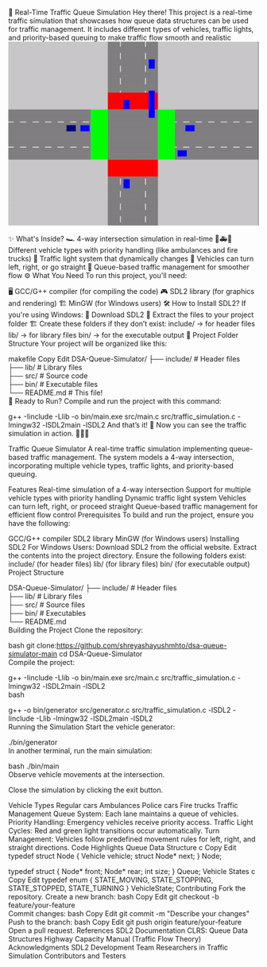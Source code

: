 🚦 Real-Time Traffic Queue Simulation
Hey there! This project is a real-time traffic simulation that showcases how queue data structures can be used for traffic management. It includes different types of vehicles, traffic lights, and priority-based queuing to make traffic flow smooth and realistic
![Traffic Simulation Demo](demo.gif)




✨ What's Inside?
🏎️ 4-way intersection simulation in real-time
🚓🚑🚒 Different vehicle types with priority handling (like ambulances and fire trucks)
🚦 Traffic light system that dynamically changes
🔄 Vehicles can turn left, right, or go straight
🎯 Queue-based traffic management for smoother flow
⚙️ What You Need
To run this project, you'll need:

🖥️ GCC/G++ compiler (for compiling the code)
🎮 SDL2 library (for graphics and rendering)
🏗️ MinGW (for Windows users)
🛠 How to Install SDL2?
If you're using Windows:
🔗 Download SDL2
📂 Extract the files to your project folder
🏗 Create these folders if they don’t exist:
include/ → for header files
lib/ → for library files
bin/ → for the executable output
📂 Project Folder Structure
Your project will be organized like this:

makefile
Copy
Edit
DSA-Queue-Simulator/
├── include/          # Header files  
├── lib/              # Library files  
├── src/              # Source code  
├── bin/              # Executable files  
└── README.md         # This file!  
🚀 Ready to Run?
Compile and run the project with this command:


g++ -Iinclude -Llib -o bin/main.exe src/main.c src/traffic_simulation.c -lmingw32 -lSDL2main -lSDL2
And that’s it! 🎉 Now you can see the traffic simulation in action. 🚦🚗💨






Traffic Queue Simulator
A real-time traffic simulation implementing queue-based traffic management. The system models a 4-way intersection, incorporating multiple vehicle types, traffic lights, and priority-based queuing.

Features
Real-time simulation of a 4-way intersection
Support for multiple vehicle types with priority handling
Dynamic traffic light system
Vehicles can turn left, right, or proceed straight
Queue-based traffic management for efficient flow control
Prerequisites
To build and run the project, ensure you have the following:

GCC/G++ compiler
SDL2 library
MinGW (for Windows users)
Installing SDL2
For Windows Users:
Download SDL2 from the official website.
Extract the contents into the project directory.
Ensure the following folders exist:
include/ (for header files)
lib/ (for library files)
bin/ (for executable output)
Project Structure

DSA-Queue-Simulator/
├── include/          # Header files  
├── lib/              # Library files  
├── src/              # Source files  
├── bin/              # Executables  
└── README.md  
Building the Project
Clone the repository:

bash
git clone:https://github.com/shreyashayushmhto/dsa-queue-simulator-main
cd DSA-Queue-Simulator  
Compile the project:

g++ -Iinclude -Llib -o bin/main.exe src/main.c src/traffic_simulation.c -lmingw32 -lSDL2main -lSDL2  
bash

g++ -o bin/generator src/generator.c src/traffic_simulation.c -lSDL2 -Iinclude -Llib -lmingw32 -lSDL2main -lSDL2  
Running the Simulation
Start the vehicle generator:

./bin/generator  
In another terminal, run the main simulation:

bash
./bin/main  
Observe vehicle movements at the intersection.

Close the simulation by clicking the exit button.

Vehicle Types
Regular cars
Ambulances
Police cars
Fire trucks
Traffic Management
Queue System: Each lane maintains a queue of vehicles.
Priority Handling: Emergency vehicles receive priority access.
Traffic Light Cycles: Red and green light transitions occur automatically.
Turn Management: Vehicles follow predefined movement rules for left, right, and straight directions.
Code Highlights
Queue Data Structure
c
Copy
Edit
typedef struct Node {
    Vehicle vehicle;
    struct Node* next;
} Node;

typedef struct {
    Node* front;
    Node* rear;
    int size;
} Queue;
Vehicle States
c
Copy
Edit
typedef enum {
    STATE_MOVING,
    STATE_STOPPING,
    STATE_STOPPED,
    STATE_TURNING
} VehicleState;
Contributing
Fork the repository.
Create a new branch:
bash
Copy
Edit
git checkout -b feature/your-feature  
Commit changes:
bash
Copy
Edit
git commit -m "Describe your changes"  
Push to the branch:
bash
Copy
Edit
git push origin feature/your-feature  
Open a pull request.
References
SDL2 Documentation
CLRS: Queue Data Structures
Highway Capacity Manual (Traffic Flow Theory)
Acknowledgments
SDL2 Development Team
Researchers in Traffic Simulation
Contributors and Testers
